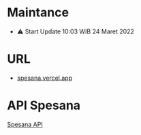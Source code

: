 # Maintance
 - ⚠ Start Update 10:03 WIB 24 Maret 2022

# URL 
 - [spesana.vercel.app](https://spesana.vercel.app/)

# API Spesana

[Spesana API](https://api-spesana.github.io/)
